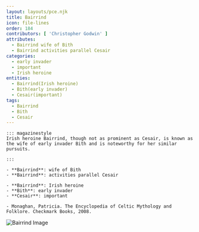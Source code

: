 ```yaml
---
layout: layouts/pce.njk
title: Bairrind
icon: file-lines
order: 184
contributors: [ 'Christopher Godwin' ]
attributes:
  - Bairrind wife of Bith
  - Bairrind activities parallel Cesair
categories:
  - early invader
  - important
  - Irish heroine
entities:
  - Bairrind(Irish heroine)
  - Bith(early invader)
  - Cesair(important)
tags:
  - Bairrind
  - Bith
  - Cesair
---
```

``` tab [group1:Info]
::: magazinestyle
Irish heroine Bairrind, though not as prominent as Cesair, is known as the wife of early invader Bith and is noteworthy for her similar pursuits.

:::
```
``` tab [group1:Attributes]
- **Bairrind**: wife of Bith
- **Bairrind**: activities parallel Cesair
```
``` tab [group1:Entities]
- **Bairrind**: Irish heroine
- **Bith**: early invader
- **Cesair**: important
```
``` tab [group1:Sources]
- Monaghan, Patricia. The Encyclopedia of Celtic Mythology and Folklore. Checkmark Books, 2008.
```
![Bairrind Image]([None])
